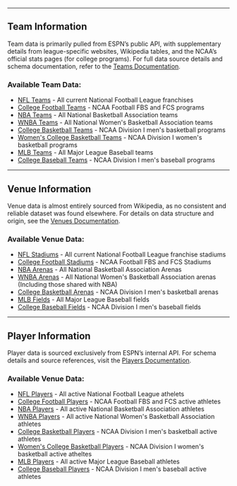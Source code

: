 
---
## Team Information

Team data is primarily pulled from ESPN’s public API, with supplementary details from league-specific websites, Wikipedia tables, and the NCAA’s official stats pages (for college programs). For full data source details and schema documentation, refer to the [Teams Documentation](/R/teams/readme.md).

### Available Team Data:
- [NFL Teams](/R/teams/readme.md#nfl-teams) - All current National Football League franchises  
- [College Football Teams](/R/teams/readme.md#college-football-teams) - NCAA Football FBS and FCS programs  
- [NBA Teams](/R/teams/readme.md#nba-teams) - All National Basketball Association teams
- [WNBA Teams](/R/teams/readme.md#wnba-teams) - All National Women's Basketball Association teams  
- [College Basketball Teams](/R/teams/readme.md#college-basketball-teams) - NCAA Division I men's basketball programs
- [Women's College Basketball Teams](/R/teams/readme.md#womens-college-basketball-teams) - NCAA Division I women's basketball programs
- [MLB Teams](/R/teams/readme.md#mlb-teams) - All Major League Baseball teams
- [College Baseball Teams](/R/teams/readme.md#college-baseball-teams) - NCAA Division I men's baseball programs
---
## Venue Information 

Venue data is almost entirely sourced from Wikipedia, as no consistent and reliable dataset was found elsewhere. For details on data structure and origin, see the [Venues Documentation](/R/venues/readme.md).

### Available Venue Data:
- [NFL Stadiums](/R/venues/readme.md#nfl-venues) - All current National Football League franchise stadiums
- [College Football Stadiums](/R/venues/readme.md#college-football-venues) - NCAA Football FBS and FCS Stadiums
- [NBA Arenas](/R/venues/readme.md#nba-venues) - All National Basketball Association Arenas
- [WNBA Arenas](/R/venues/readme.md#wnba-venues) - All National Women's Basketball Association arenas (Including those shared with NBA)  
- [College Basketball Arenas](/R/venues/readme.md#college-basketball-venues) - NCAA Division I men's basketball arenas
- [MLB Fields](/R/venues/readme.md#mlb-venues) - All Major League Baseball fields
- [College Baseball Fields](/R/venues/readme.md#college-baseball-venues) - NCAA Division I men's baseball fields
---
## Player Information 

Player data is sourced exclusively from ESPN’s internal API. For schema details and source references, visit the [Players Documentation](/R/players/readme.md).

### Available Venue Data:
- [NFL Players](/R/players/readme.md#nfl-players) - All active National Football League athelets
- [College Football Players](/R/players/readme.md#college-football-players) - NCAA Football FBS and FCS active athletes
- [NBA Players](/R/players/readme.md#nba-players) - All active National Basketball Association athletes 
- [WNBA Players](/R/players/readme.md#wnba-players) - All active National Women's Basketball Association athletes
- [College Basketball Players](/R/players/readme.md#college-basketball-players) - NCAA Division I men's basketball active athletes
- [Women's College Basketball Players](/R/players/readme.md#womens-college-basketball-players) - NCAA Division I women's basketball active atheltes
- [MLB Players](/R/players/readme.md#mlb-players) - All active Major League Baseball athletes
- [College Baseball Players](/R/players/readme.md#college-baseball-players) - NCAA Division I men's baseball active athletes

